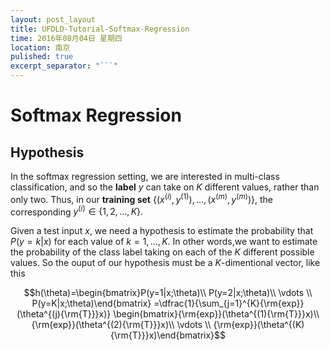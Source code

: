 ```yaml
---
layout: post_layout
title: UFDLD-Tutorial-Softmax-Regression
time: 2016年08月04日 星期四
location: 南京
pulished: true
excerpt_separator: "```"
---
```


# Softmax Regression

## Hypothesis

In the softmax regression setting, we are interested in multi-class classification, and so the **label** $y$ can take on $K$ different values, rather than only two. Thus, in our **training set** $\{(x^{(i)},y^{(1)}),...,(x^{(m)},y^{(m)})\},$ the corresponding $y^{(i)}\in\{1,2,...,K\}.$

Given a test input $x$, we need a hypothesis to estimate the probability that 
$P(y=k|x)$ for each value of $k=1,...,K.$ In other words,we want to estimate the probability of the class label taking on each of the $K$ different possible values. So the ouput of our hypothesis must be a $K$-dimentional vector, like this

$$h(\theta)=\begin{bmatrix}P(y=1|x;\theta)\\
                           P(y=2|x;\theta)\\
                           \vdots         \\
                           P(y=K|x;\theta)\end{bmatrix}
           =\dfrac{1}{\sum_{j=1}^{K}{\rm{exp}}(\theta^{(j){\rm{T}}}x)}
            \begin{bmatrix}{\rm{exp}}(\theta^{(1){\rm{T}}}x)\\
                           {\rm{exp}}(\theta^{(2){\rm{T}}}x)\\
                           \vdots         \\
                           {\rm{exp}}(\theta^{(K){\rm{T}}}x)\end{bmatrix}$$



